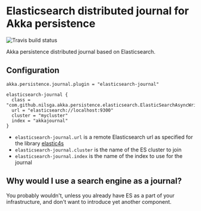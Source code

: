 # Elasticsearch distributed journal for Akka persistence

 ![Travis build status](https://travis-ci.org/nilsga/akka-persistence-elasticsearch.svg)

Akka persistence distributed journal based on Elasticsearch.

## Configuration

```
akka.persistence.journal.plugin = "elasticsearch-journal"

elasticsearch-journal {
  class = "com.github.nilsga.akka.persistence.elasticsearch.ElasticSearchAsyncWriteJournal"
  url = "elasticsearch://localhost:9300"
  cluster = "mycluster"
  index = "akkajournal"
}
```

* `elasticsearch-journal.url` is a remote Elasticsearch url as specified for the library [elastic4s](https://github.com/sksamuel/elastic4s#client)
* `elasticsearch-journal.cluster` is the name of the ES cluster to join
* `elasticsearch-journal.index` is the name of the index to use for the journal

## Why would I use a search engine as a journal?

You probably wouldn't, unless you already have ES as a part of your infrastructure, and don't want to introduce yet another component.
